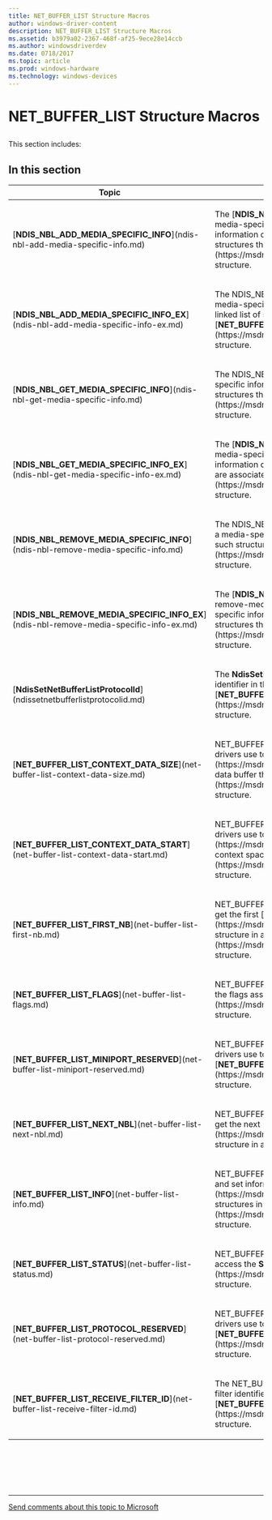 ```yaml
---
title: NET_BUFFER_LIST Structure Macros
author: windows-driver-content
description: NET_BUFFER_LIST Structure Macros
ms.assetid: b3979a02-2367-468f-af25-9ece28e14ccb
ms.author: windowsdriverdev 
ms.date: 0718/2017 
ms.topic: article 
ms.prod: windows-hardware 
ms.technology: windows-devices
---
```


# NET\_BUFFER\_LIST Structure Macros


## <a href="" id="ddk-net-buffer-list-structure-macros-nr"></a>


This section includes:

## In this section


<table>
<colgroup>
<col width="50%" />
<col width="50%" />
</colgroup>
<thead>
<tr class="header">
<th>Topic</th>
<th>Description</th>
</tr>
</thead>
<tbody>
<tr class="odd">
<td><p>[<strong>NDIS_NBL_ADD_MEDIA_SPECIFIC_INFO</strong>](ndis-nbl-add-media-specific-info.md)</p></td>
<td><p>The [<strong>NDIS_NBL_ADD_MEDIA_SPECIFIC_INFO</strong>](ndis-nbl-add-media-specific-info.md) macro adds a media-specific information data structure to the beginning of a linked list of such structures that are associated with a [<strong>NET_BUFFER_LIST</strong>](https://msdn.microsoft.com/library/windows/hardware/ff568388) structure.</p></td>
</tr>
<tr class="even">
<td><p>[<strong>NDIS_NBL_ADD_MEDIA_SPECIFIC_INFO_EX</strong>](ndis-nbl-add-media-specific-info-ex.md)</p></td>
<td><p>The NDIS_NBL_ADD_MEDIA_SPECIFIC_INFO_EX macro adds a media-specific information data structure to the beginning of a linked list of such structures that are associated with a [<strong>NET_BUFFER_LIST</strong>](https://msdn.microsoft.com/library/windows/hardware/ff568388) structure.</p></td>
</tr>
<tr class="odd">
<td><p>[<strong>NDIS_NBL_GET_MEDIA_SPECIFIC_INFO</strong>](ndis-nbl-get-media-specific-info.md)</p></td>
<td><p>The NDIS_NBL_GET_MEDIA_SPECIFIC_INFO macro gets a media-specific information data structure from a linked list of such structures that are associated with a [<strong>NET_BUFFER_LIST</strong>](https://msdn.microsoft.com/library/windows/hardware/ff568388) structure.</p></td>
</tr>
<tr class="even">
<td><p>[<strong>NDIS_NBL_GET_MEDIA_SPECIFIC_INFO_EX</strong>](ndis-nbl-get-media-specific-info-ex.md)</p></td>
<td><p>The [<strong>NDIS_NBL_GET_MEDIA_SPECIFIC_INFO_EX</strong>](ndis-nbl-get-media-specific-info-ex.md) macro gets a media-specific information data structure from a linked list of such structures that are associated with a [<strong>NET_BUFFER_LIST</strong>](https://msdn.microsoft.com/library/windows/hardware/ff568388) structure.</p></td>
</tr>
<tr class="odd">
<td><p>[<strong>NDIS_NBL_REMOVE_MEDIA_SPECIFIC_INFO</strong>](ndis-nbl-remove-media-specific-info.md)</p></td>
<td><p>The NDIS_NBL_REMOVE_MEDIA_SPECIFIC_INFO macro removes a media-specific information data structure from a linked list of such structures that are associated with a [<strong>NET_BUFFER_LIST</strong>](https://msdn.microsoft.com/library/windows/hardware/ff568388) structure.</p></td>
</tr>
<tr class="even">
<td><p>[<strong>NDIS_NBL_REMOVE_MEDIA_SPECIFIC_INFO_EX</strong>](ndis-nbl-remove-media-specific-info-ex.md)</p></td>
<td><p>The [<strong>NDIS_NBL_REMOVE_MEDIA_SPECIFIC_INFO_EX</strong>](ndis-nbl-remove-media-specific-info-ex.md) macro removes a media-specific information data structure from a linked list of such structures that are associated with a [<strong>NET_BUFFER_LIST</strong>](https://msdn.microsoft.com/library/windows/hardware/ff568388) structure.</p></td>
</tr>
<tr class="odd">
<td><p>[<strong>NdisSetNetBufferListProtocolId</strong>](ndissetnetbufferlistprotocolid.md)</p></td>
<td><p>The <strong>NdisSetNetBufferListProtocolId</strong> macro sets the protocol identifier in the <strong>NetBufferListInfo</strong> member of a [<strong>NET_BUFFER_LIST</strong>](https://msdn.microsoft.com/library/windows/hardware/ff568388) structure.</p></td>
</tr>
<tr class="even">
<td><p>[<strong>NET_BUFFER_LIST_CONTEXT_DATA_SIZE</strong>](net-buffer-list-context-data-size.md)</p></td>
<td><p>NET_BUFFER_LIST_CONTEXT_DATA_SIZE is a macro that NDIS drivers use to get the size of the [<strong>NET_BUFFER_LIST_CONTEXT</strong>](https://msdn.microsoft.com/library/windows/hardware/ff568389) data buffer that is associated with a [<strong>NET_BUFFER_LIST</strong>](https://msdn.microsoft.com/library/windows/hardware/ff568388) structure.</p></td>
</tr>
<tr class="odd">
<td><p>[<strong>NET_BUFFER_LIST_CONTEXT_DATA_START</strong>](net-buffer-list-context-data-start.md)</p></td>
<td><p>NET_BUFFER_LIST_CONTEXT_DATA_START is a macro that NDIS drivers use to get a pointer to the [<strong>NET_BUFFER_LIST_CONTEXT</strong>](https://msdn.microsoft.com/library/windows/hardware/ff568389) context space that is associated with a [<strong>NET_BUFFER_LIST</strong>](https://msdn.microsoft.com/library/windows/hardware/ff568388) structure.</p></td>
</tr>
<tr class="even">
<td><p>[<strong>NET_BUFFER_LIST_FIRST_NB</strong>](net-buffer-list-first-nb.md)</p></td>
<td><p>NET_BUFFER_LIST_FIRST_NB is a macro that NDIS drivers use to get the first [<strong>NET_BUFFER</strong>](https://msdn.microsoft.com/library/windows/hardware/ff568376) structure in a [<strong>NET_BUFFER_LIST</strong>](https://msdn.microsoft.com/library/windows/hardware/ff568388) structure.</p></td>
</tr>
<tr class="odd">
<td><p>[<strong>NET_BUFFER_LIST_FLAGS</strong>](net-buffer-list-flags.md)</p></td>
<td><p>NET_BUFFER_LIST_FLAGS is a macro that NDIS drivers use to get the flags associated with a [<strong>NET_BUFFER_LIST</strong>](https://msdn.microsoft.com/library/windows/hardware/ff568388) structure.</p></td>
</tr>
<tr class="even">
<td><p>[<strong>NET_BUFFER_LIST_MINIPORT_RESERVED</strong>](net-buffer-list-miniport-reserved.md)</p></td>
<td><p>NET_BUFFER_LIST_MINIPORT_RESERVED is a macro that NDIS drivers use to access the <strong>MiniportReserved</strong> member of a [<strong>NET_BUFFER_LIST</strong>](https://msdn.microsoft.com/library/windows/hardware/ff568388) structure.</p></td>
</tr>
<tr class="odd">
<td><p>[<strong>NET_BUFFER_LIST_NEXT_NBL</strong>](net-buffer-list-next-nbl.md)</p></td>
<td><p>NET_BUFFER_LIST_NEXT_NBL is a macro that NDIS drivers use to get the next [<strong>NET_BUFFER_LIST</strong>](https://msdn.microsoft.com/library/windows/hardware/ff568388) structure in a linked list of NET_BUFFER_LIST structures.</p></td>
</tr>
<tr class="even">
<td><p>[<strong>NET_BUFFER_LIST_INFO</strong>](net-buffer-list-info.md)</p></td>
<td><p>NET_BUFFER_LIST_INFO is a macro that NDIS drivers use to get and set information that applies to all the [<strong>NET_BUFFER</strong>](https://msdn.microsoft.com/library/windows/hardware/ff568376) structures in a [<strong>NET_BUFFER_LIST</strong>](https://msdn.microsoft.com/library/windows/hardware/ff568388) structure.</p></td>
</tr>
<tr class="odd">
<td><p>[<strong>NET_BUFFER_LIST_STATUS</strong>](net-buffer-list-status.md)</p></td>
<td><p>NET_BUFFER_LIST_STATUS is a macro that NDIS drivers use to access the <strong>StatusCode</strong> member of a [<strong>NET_BUFFER_LIST</strong>](https://msdn.microsoft.com/library/windows/hardware/ff568388) structure.</p></td>
</tr>
<tr class="even">
<td><p>[<strong>NET_BUFFER_LIST_PROTOCOL_RESERVED</strong>](net-buffer-list-protocol-reserved.md)</p></td>
<td><p>NET_BUFFER_LIST_PROTOCOL_RESERVED is a macro that NDIS drivers use to access the <strong>ProtocolReserved</strong> member of a [<strong>NET_BUFFER_LIST</strong>](https://msdn.microsoft.com/library/windows/hardware/ff568388) structure.</p></td>
</tr>
<tr class="odd">
<td><p>[<strong>NET_BUFFER_LIST_RECEIVE_FILTER_ID</strong>](net-buffer-list-receive-filter-id.md)</p></td>
<td><p>The NET_BUFFER_LIST_RECEIVE_FILTER_ID macro gets a receive filter identifier from the out-of-band (OOB) data in a [<strong>NET_BUFFER_LIST</strong>](https://msdn.microsoft.com/library/windows/hardware/ff568388) structure.</p></td>
</tr>
</tbody>
</table>

 

 

 


--------------------
[Send comments about this topic to Microsoft](mailto:wsddocfb@microsoft.com?subject=Documentation%20feedback%20%5Bnetvista\netvista%5D:%20NET_BUFFER_LIST%20Structure%20Macros%20%20RELEASE:%20%287/10/2017%29&body=%0A%0APRIVACY%20STATEMENT%0A%0AWe%20use%20your%20feedback%20to%20improve%20the%20documentation.%20We%20don't%20use%20your%20email%20address%20for%20any%20other%20purpose,%20and%20we'll%20remove%20your%20email%20address%20from%20our%20system%20after%20the%20issue%20that%20you're%20reporting%20is%20fixed.%20While%20we're%20working%20to%20fix%20this%20issue,%20we%20might%20send%20you%20an%20email%20message%20to%20ask%20for%20more%20info.%20Later,%20we%20might%20also%20send%20you%20an%20email%20message%20to%20let%20you%20know%20that%20we've%20addressed%20your%20feedback.%0A%0AFor%20more%20info%20about%20Microsoft's%20privacy%20policy,%20see%20http://privacy.microsoft.com/default.aspx. "Send comments about this topic to Microsoft")


